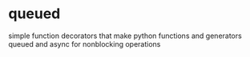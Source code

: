# queued
simple function decorators that make python functions and generators queued and async for nonblocking operations
